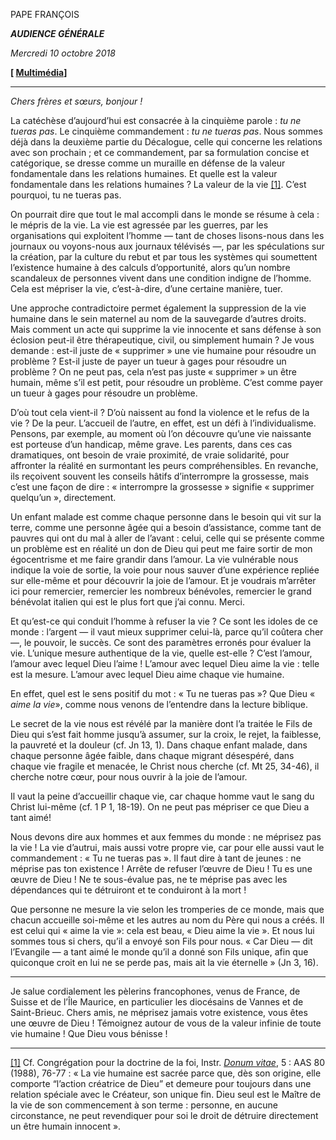 PAPE FRANÇOIS

***AUDIENCE GÉNÉRALE***

*Mercredi 10 octobre 2018*

**[ [Multimédia](http://w2.vatican.va/content/francesco/fr/events/event.dir.html/content/vaticanevents/fr/2018/10/10/udienzagenerale.html)]**

* * *

*Chers frères et sœurs, bonjour !*

La catéchèse d’aujourd’hui est consacrée à la cinquième parole : *tu ne tueras pas*. Le cinquième commandement : *tu ne tueras pas*. Nous sommes déjà dans la deuxième partie du Décalogue, celle qui concerne les relations avec son prochain ; et ce commandement, par sa formulation concise et catégorique, se dresse comme un muraille en défense de la valeur fondamentale dans les relations humaines. Et quelle est la valeur fondamentale dans les relations humaines ? La valeur de la vie [[1]](#_edn1 ""). C’est pourquoi, tu ne tueras pas.

On pourrait dire que tout le mal accompli dans le monde se résume à cela : le mépris de la vie. La vie est agressée par les guerres, par les organisations qui exploitent l’homme — tant de choses lisons-nous dans les journaux ou voyons-nous aux journaux télévisés —, par les spéculations sur la création, par la culture du rebut et par tous les systèmes qui soumettent l’existence humaine à des calculs d’opportunité, alors qu’un nombre scandaleux de personnes vivent dans une condition indigne de l’homme. Cela est mépriser la vie, c’est-à-dire, d’une certaine manière, tuer.

Une approche contradictoire permet également la suppression de la vie humaine dans le sein maternel au nom de la sauvegarde d’autres droits. Mais comment un acte qui supprime la vie innocente et sans défense à son éclosion peut-il être thérapeutique, civil, ou simplement humain ? Je vous demande : est-il juste de « supprimer » une vie humaine pour résoudre un problème ? Est-il juste de payer un tueur à gages pour résoudre un problème ? On ne peut pas, cela n’est pas juste « supprimer » un être humain, même s’il est petit, pour résoudre un problème. C’est comme payer un tueur à gages pour résoudre un problème.

D’où tout cela vient-il ? D’où naissent au fond la violence et le refus de la vie ? De la peur. L’accueil de l’autre, en effet, est un défi à l’individualisme. Pensons, par exemple, au moment où l’on découvre qu’une vie naissante est porteuse d’un handicap, même grave. Les parents, dans ces cas dramatiques, ont besoin de vraie proximité, de vraie solidarité, pour affronter la réalité en surmontant les peurs compréhensibles. En revanche, ils reçoivent souvent les conseils hâtifs d’interrompre la grossesse, mais c’est une façon de dire : « interrompre la grossesse » signifie « supprimer quelqu’un », directement.

Un enfant malade est comme chaque personne dans le besoin qui vit sur la terre, comme une personne âgée qui a besoin d’assistance, comme tant de pauvres qui ont du mal à aller de l’avant : celui, celle qui se présente comme un problème est en réalité un don de Dieu qui peut me faire sortir de mon égocentrisme et me faire grandir dans l’amour. La vie vulnérable nous indique la voie de sortie, la voie pour nous sauver d’une expérience repliée sur elle-même et pour découvrir la joie de l’amour. Et je voudrais m’arrêter ici pour remercier, remercier les nombreux bénévoles, remercier le grand bénévolat italien qui est le plus fort que j’ai connu. Merci.

Et qu’est-ce qui conduit l’homme à refuser la vie ? Ce sont les idoles de ce monde : l’argent — il vaut mieux supprimer celui-là, parce qu’il coûtera cher —, le pouvoir, le succès. Ce sont des paramètres erronés pour évaluer la vie. L’unique mesure authentique de la vie, quelle est-elle ? C’est l’amour, l’amour avec lequel Dieu l’aime ! L’amour avec lequel Dieu aime la vie : telle est la mesure. L’amour avec lequel Dieu aime chaque vie humaine.

En effet, quel est le sens positif du mot : « Tu ne tueras pas »? Que Dieu « *aime la vie*», comme nous venons de l’entendre dans la lecture biblique.

Le secret de la vie nous est révélé par la manière dont l’a traitée le Fils de Dieu qui s’est fait homme jusqu’à assumer, sur la croix, le rejet, la faiblesse, la pauvreté et la douleur (cf. Jn 13, 1). Dans chaque enfant malade, dans chaque personne âgée faible, dans chaque migrant désespéré, dans chaque vie fragile et menacée, le Christ nous cherche (cf. Mt 25, 34-46), il cherche notre cœur, pour nous ouvrir à la joie de l’amour.

Il vaut la peine d’accueillir chaque vie, car chaque homme vaut le sang du Christ lui-même (cf. 1 P 1, 18-19). On ne peut pas mépriser ce que Dieu a tant aimé!

Nous devons dire aux hommes et aux femmes du monde : ne méprisez pas la vie ! La vie d’autrui, mais aussi votre propre vie, car pour elle aussi vaut le commandement : « Tu ne tueras pas ». Il faut dire à tant de jeunes : ne méprise pas ton existence ! Arrête de refuser l’œuvre de Dieu ! Tu es une œuvre de Dieu ! Ne te sous-évalue pas, ne te méprise pas avec les dépendances qui te détruiront et te conduiront à la mort !

Que personne ne mesure la vie selon les tromperies de ce monde, mais que chacun accueille soi-même et les autres au nom du Père qui nous a créés. Il est celui qui « aime la vie »: cela est beau, « Dieu aime la vie ». Et nous lui sommes tous si chers, qu’il a envoyé son Fils pour nous. « Car Dieu — dit l’Evangile — a tant aimé le monde qu’il a donné son Fils unique, afin que quiconque croit en lui ne se perde pas, mais ait la vie éternelle » (Jn 3, 16).

* * *

Je salue cordialement les pèlerins francophones, venus de France, de Suisse et de l’Île Maurice, en particulier les diocésains de Vannes et de Saint-Brieuc. Chers amis, ne méprisez jamais votre existence, vous êtes une œuvre de Dieu ! Témoignez autour de vous de la valeur infinie de toute vie humaine ! Que Dieu vous bénisse !

* * *

[[1]](#_ednref1 "") Cf. Congrégation pour la doctrine de la foi, Instr. *[Donum vitae](http://www.vatican.va/roman_curia/congregations/cfaith/documents/rc_con_cfaith_doc_19870222_respect-for-human-life_fr.html)*, 5 : AAS 80 (1988), 76-77 : « La vie humaine est sacrée parce que, dès son origine, elle comporte “l’action créatrice de Dieu” et demeure pour toujours dans une relation spéciale avec le Créateur, son unique fin. Dieu seul est le Maître de la vie de son commencement à son terme : personne, en aucune circonstance, ne peut revendiquer pour soi le droit de détruire directement un être humain innocent ».